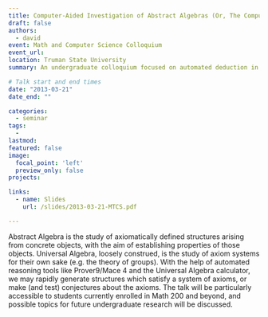 ```yaml
---
title: Computer-Aided Investigation of Abstract Algebras (Or, The Computer Solved My Thesis Problem...)
draft: false
authors: 
  - david
event: Math and Computer Science Colloquium
event_url: 
location: Truman State University
summary: An undergraduate colloquium focused on automated deduction in abstract algebra.

# Talk start and end times
date: "2013-03-21"
date_end: ""

categories: 
  - seminar
tags:
  - 
lastmod:
featured: false
image:
  focal_point: 'left'
  preview_only: false
projects: 

links:
  - name: Slides
    url: /slides/2013-03-21-MTCS.pdf

---
```

Abstract Algebra is the study of axiomatically defined structures arising from concrete objects, with the aim of establishing properties of those objects. Universal Algebra, loosely construed, is the study of axiom systems for their own sake (e.g. the theory of groups). With the help of automated reasoning tools like Prover9/Mace 4 and the Universal Algebra calculator, we may rapidly generate structures which satisfy a system of axioms, or make (and test) conjectures about the axioms. The talk will be particularly accessible to students currently enrolled in Math 200 and beyond, and possible topics for future undergraduate research will be discussed.